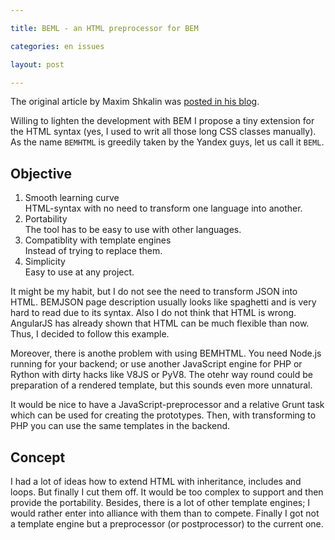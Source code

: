 ```yaml
---

title: BEML - an HTML preprocessor for BEM

categories: en issues

layout: post

---
```

The original article by Maxim Shkalin was [posted in his
blog](http://zenwalker.ru/blog/2014/1/html-preprocessor-for-bem.html).

Willing to lighten the development with BEM I propose a tiny extension for the
HTML syntax (yes, I used to writ all those long CSS classes manually). As the
name `BEMHTML` is greedily taken by the Yandex guys, let us call it `BEML`.

## Objective

1. Smooth learning curve<br/>
HTML-syntax with no need to transform one language into another.
1. Portability<br/>
The tool has to be easy to use with other languages.
1. Compatiblity with template engines<br/>
Instead of trying to replace them.
1. Simplicity<br/>
Easy to use at any project.

It might be my habit, but I do not see the need to transform JSON into HTML.
BEMJSON page description usually looks like spaghetti and is very hard to read
due to its syntax. Also I do not think that HTML is wrong. AngularJS has already
shown that HTML can be much flexible than now. Thus, I decided to follow this
example.

Moreover, there is anothe problem with using BEMHTML. You need Node.js running
for your backend; or use another JavaScript engine for PHP or Rython with dirty
hacks like V8JS or PyV8. The otehr way round could be preparation of a rendered
template, but this sounds even more unnatural.

It would be nice to have a JavaScript-preprocessor and a relative Grunt task
which can be used for creating the prototypes. Then, with transforming to PHP
you can use the same templates in the backend.

## Concept
I had a lot of ideas how to extend HTML with inheritance, includes and loops.
But finally I cut them off. It would be too complex to support and then provide
the portability. Besides, there is a lot of other template engines; I would
rather enter into alliance with them than to compete. Finally I got not a
template engine but a preprocessor (or postprocessor) to the current one.
